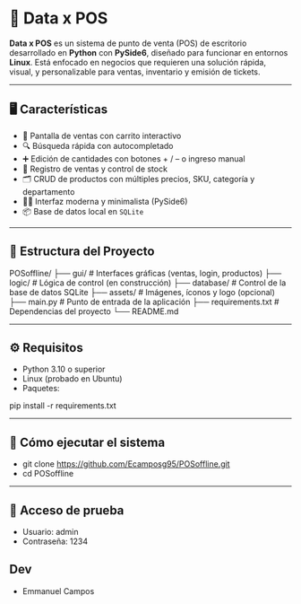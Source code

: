# 🧮 Data x POS

**Data x POS** es un sistema de punto de venta (POS) de escritorio desarrollado en **Python** con **PySide6**, diseñado para funcionar en entornos **Linux**. Está enfocado en negocios que requieren una solución rápida, visual, y personalizable para ventas, inventario y emisión de tickets.

---

## 🖥️ Características

- 🛒 Pantalla de ventas con carrito interactivo
- 🔍 Búsqueda rápida con autocompletado
- ➕ Edición de cantidades con botones + / – o ingreso manual
- 🧾 Registro de ventas y control de stock
- 🗂️ CRUD de productos con múltiples precios, SKU, categoría y departamento
- 🧑‍💻 Interfaz moderna y minimalista (PySide6)
- 📦 Base de datos local en `SQLite`

---

## 📂 Estructura del Proyecto

POSoffline/
├── gui/ # Interfaces gráficas (ventas, login, productos)
├── logic/ # Lógica de control (en construcción)
├── database/ # Control de la base de datos SQLite
├── assets/ # Imágenes, íconos y logo (opcional)
├── main.py # Punto de entrada de la aplicación
├── requirements.txt # Dependencias del proyecto
└── README.md


---

## ⚙️ Requisitos

- Python 3.10 o superior
- Linux (probado en Ubuntu)
- Paquetes:

pip install -r requirements.txt

---

##  🚀 Cómo ejecutar el sistema

- git clone https://github.com/Ecamposg95/POSoffline.git
- cd POSoffline

---

## 🔐 Acceso de prueba

- Usuario: admin
- Contraseña: 1234

## Dev
- Emmanuel Campos